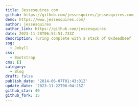 ```yaml
---
title: Jessesquires.com
github: https://github.com/jessesquires/jessesquires.com
demo: https://www.jessesquires.com/
author: jessesquires
author_link: https://github.com/jessesquires
date: 2023-11-28T06:54:51.733Z
description: Turing complete with a stack of 0xdeadbeef
ssg:
  - Jekyll
css:
  - Bootstrap
cms: []
category:
  - Blog
draft: false
publish_date: '2014-06-07T01:43:01Z'
update_date: '2023-11-22T06:04:25Z'
github_star: 40
github_fork: 15
---
```

